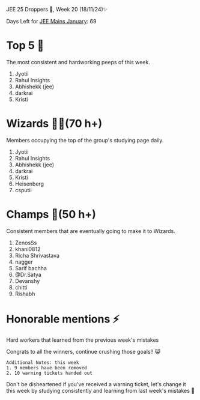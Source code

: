 JEE 25 Droppers 🚀, Week 20 (18/11/24)✨

Days Left for [JEE Mains January](https://2mos.github.io/): 69

# Top 5 👑
The most consistent and hardworking peeps of this week. 
1. Jyotii
2. Rahul Insights 
3. Abhishekk (jee)
4. darkrai
5. Kristi

# Wizards 🧙‍♂️(70 h+)
Members occupying the top of the group's studying page daily. 
1. Jyotii
2. Rahul Insights 
3. Abhishekk (jee)
4. darkrai
5. Kristi
6. Heisenberg
7. csputii
 
# Champs 🐐(50 h+)
Consistent members that are eventually going to make it to Wizards. 
1. ZenosSs
2. khani0812
3. Richa Shrivastava
4. nagger
5. Sarif bachha
6. @Dr.Satya
7. Devanshy
8. chitti
9. Rishabh 


# Honorable mentions ⚡
Hard workers that learned from the previous week's mistakes 


Congrats to all the winners, continue crushing those goals!! 😸

```
Additional Notes: this week
1. 9 members have been removed
2. 10 warning tickets handed out
```

Don't be disheartened if you've received a warning ticket, let's change it this week by studying consistently and learning from last week's mistakes 💪

